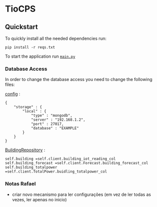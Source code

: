 
# TioCPS

## Quickstart

To quickly install all the needed dependencies run:

```
pip install -r reqs.txt
```

To start the application run [`main.py`](/api/main.py)

### Database Access

In order to change the database access you need to change the following files:

[config](./config/config.json) :

```
{
	"storage" : {
		"local" : {
			"type" : "mongodb",
			"server" : "192.168.1.2",
			"port" : 27017,
			"database" : "EXAMPLE"  
		}
	}
}
```

[BuildingRepository](./database/BuildingRepository.py) :

```
self.building =self.client.building_iot_reading_col
self.building_forecast =self.client.Forecast.building_forecast_col
self.building_totalpower =self.client.TotalPower.buidling_totalpower_col
```

### Notas Rafael

- criar novo mecanismo para ler configurações (em vez de ler todas as vezes, ler apenas no inicio)
